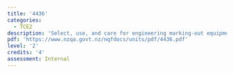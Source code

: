 ```yaml
---
title: '4436'
categories:
  - TCE2
description: 'Select, use, and care for engineering marking-out equipment'
pdf: 'https://www.nzqa.govt.nz/nqfdocs/units/pdf/4436.pdf'
level: '2'
credits: '4'
assessment: Internal
---
```


